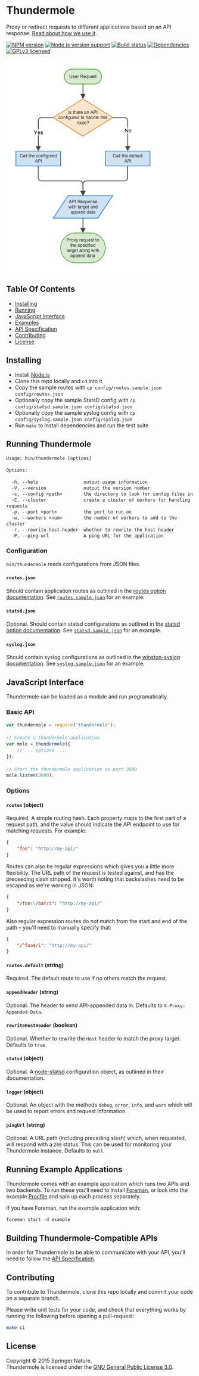 
Thundermole
===========

Proxy or redirect requests to different applications based on an API response. [Read about how we use it][cruft-post].

[![NPM version][shield-npm]][info-npm]
[![Node.js version support][shield-node]][info-node]
[![Build status][shield-build]][info-build]
[![Dependencies][shield-dependencies]][info-dependencies]
[![GPLv3 licensed][shield-license]][info-license]

![Thundermole Flow Diagram](docs/Diagram.png?raw=true)


Table Of Contents
-----------------

- [Installing](#installing)
- [Running](#running-thundermole)
- [JavaScript Interface](#javascript-interface)
- [Examples](#running-example-applications)
- [API Specification](#building-thundermole-compatible-apis)
- [Contributing](#contributing)
- [License](#license)


Installing
----------

- Install [Node.js][node]
- Clone this repo locally and `cd` into it
- Copy the sample routes with `cp config/routes.sample.json config/routes.json`
- Optionally copy the sample StatsD config with `cp config/statsd.sample.json config/statsd.json`
- Optionally copy the sample syslog config with `cp config/syslog.sample.json config/syslog.json`
- Run `make` to install dependencies and run the test suite


Running Thundermole
-------------------

```
Usage: bin/thundermole [options]

Options:

  -h, --help                 output usage information
  -V, --version              output the version number
  -c, --config <path>        the directory to look for config files in
  -C, --cluster              create a cluster of workers for handling requests
  -p, --port <port>          the port to run on
  -w, --workers <num>        the number of workers to add to the cluster
  -r, --rewrite-host-header  whether to rewrite the host header
  -P, --ping-url             A ping URL for the application
```

### Configuration

`bin/thundermole` reads configurations from JSON files.

#### `routes.json`

Should contain application routes as outlined in the [routes option documentation](#routes-object). See [`routes.sample.json`](/config/routes.sample.json) for an example.

#### `statsd.json`

Optional. Should contain statsd configurations as outlined in the [statsd option documentation](#statsd-object). See [`statsd.sample.json`](/config/statsd.sample.json) for an example.

#### `syslog.json`

Should contain syslog configurations as outlined in the [winston-syslog documentation][winston-syslog]. See [`syslog.sample.json`](/config/syslog.sample.json) for an example.


JavaScript Interface
--------------------

Thundermole can be loaded as a module and run programatically.


### Basic API

```js
var thundermole = require('thundermole');

// Create a thundermole application
var mole = thundermole({
    // ... options ...
});

// Start the thundermole application on port 3000
mole.listen(3000);
```


### Options

#### `routes` (object)

Required. A simple routing hash. Each property maps to the first part of a request path, and the value should indicate the API endpoint to use for matching requests. For example:

```json
{
    "foo": "http://my-api/"
}
```

Routes can also be regular expressions which gives you a little more flexibility. The URL path of the request is tested against, and has the preceeding slash stripped. It's worth noting that backslashes need to be escaped as we're working in JSON:

```json
{
    "/foo\\/bar/i": "http://my-api/"
}
```

Also regular expression routes do *not* match from the start and end of the path – you'll need to manually specify that:

```json
{
    "/^foo$/i": "http://my-api/"
}
```

#### `routes.default` (string)

Required. The default route to use if no others match the request.

#### `appendHeader` (string)

Optional. The header to send API-appended data in. Defaults to `X-Proxy-Appended-Data`.

#### `rewriteHostHeader` (boolean)

Optional. Whether to rewrite the `Host` header to match the proxy target. Defaults to `true`.

#### `statsd` (object)

Optional. A [node-statsd][node-statsd] configuration object, as outlined in their documentation.

#### `logger` (object)

Optional. An object with the methods `debug`, `error`, `info`, and `warn` which will be used to report errors and request information.

#### `pingUrl` (string)

Optional. A URL path (including preceding slash) which, when requested, will respond with a `200` status. This can be used for monitoring your Thundermole instance. Defaults to `null`.



Running Example Applications
----------------------------

Thundermole comes with an example application which runs two APIs and two backends. To run these you'll need to install [Foreman][foreman], or look into the example [Procfile](example/Procfile) and spin up each process separately.

If you have Foreman, run the example application with:

```
foreman start -d example
```


Building Thundermole-Compatible APIs
------------------------------------

In order for Thundermole to be able to communicate with your API, you'll need to follow the [API Specification](/docs/API-Specification.md).


Contributing
------------

To contribute to Thundermole, clone this repo locally and commit your code on a separate branch.

Please write unit tests for your code, and check that everything works by running the following before opening a pull-request:

```sh
make ci
```


License
-------

Copyright &copy; 2015 Springer Nature.  
Thundermole is licensed under the [GNU General Public License 3.0][info-license].



[cruft-post]: http://cruft.io/posts/complex-routing-logic-with-thundermole/
[foreman]: https://github.com/ddollar/foreman
[node]: https://nodejs.org/
[node-statsd]: https://github.com/sivy/node-statsd
[winston-syslog]: https://github.com/winstonjs/winston-syslog

[info-dependencies]: https://gemnasium.com/springernature/thundermole
[info-license]: LICENSE
[info-node]: package.json
[info-npm]: https://www.npmjs.com/package/thundermole
[info-build]: https://travis-ci.org/springernature/thundermole
[shield-dependencies]: https://img.shields.io/gemnasium/springernature/thundermole.svg
[shield-license]: https://img.shields.io/badge/license-GPLv3-blue.svg
[shield-node]: https://img.shields.io/badge/node.js%20support-0.10–4-brightgreen.svg
[shield-npm]: https://img.shields.io/npm/v/thundermole.svg
[shield-build]: https://img.shields.io/travis/springernature/thundermole/master.svg
